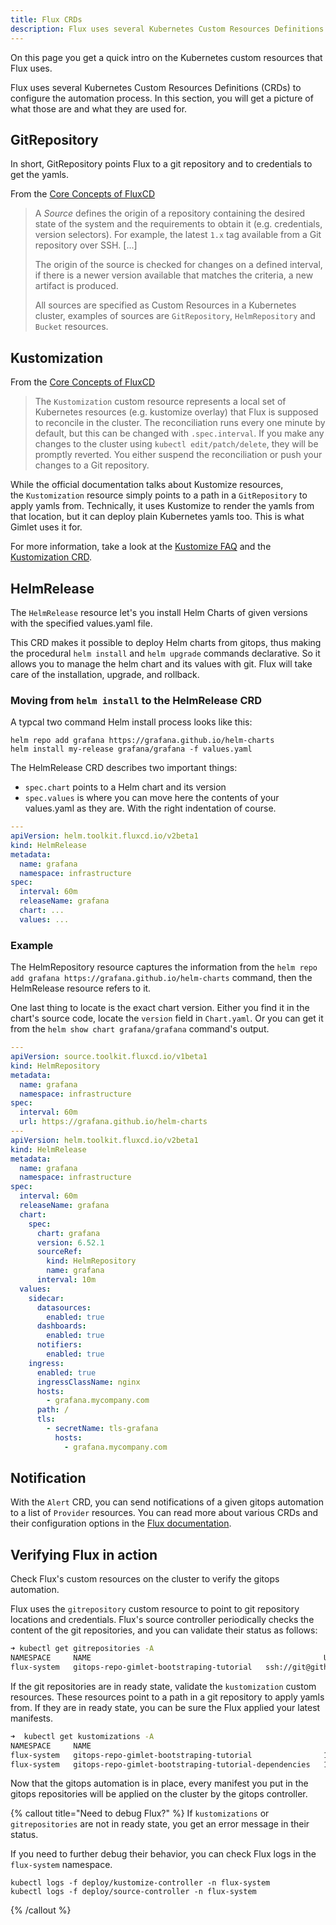 ```yaml
---
title: Flux CRDs
description: Flux uses several Kubernetes Custom Resources Definitions (CRDs) to configure the automation process. In this section, you will get a picture of what those are and what they are used for.
---
```


On this page you get a quick intro on the Kubernetes custom resources that Flux uses.

Flux uses several Kubernetes Custom Resources Definitions (CRDs) to configure the automation process. In this section, you will get a picture of what those are and what they are used for.

## GitRepository

In short, GitRepository points Flux to a git repository and to credentials to get the yamls.

From the [Core Concepts of FluxCD](https://fluxcd.io/docs/concepts/)

> A _Source_ defines the origin of a repository containing the desired state of the system and the requirements to obtain it (e.g. credentials, version selectors). For example, the latest `1.x` tag available from a Git repository over SSH. [...]
>
> The origin of the source is checked for changes on a defined interval, if there is a newer version available that matches the criteria, a new artifact is produced.
>
> All sources are specified as Custom Resources in a Kubernetes cluster, examples of sources are `GitRepository`, `HelmRepository` and `Bucket` resources.

## Kustomization

From the [Core Concepts of FluxCD](https://fluxcd.io/docs/concepts/)

> The `Kustomization` custom resource represents a local set of Kubernetes resources (e.g. kustomize overlay) that Flux is supposed to reconcile in the cluster. The reconciliation runs every one minute by default, but this can be changed with `.spec.interval`. If you make any changes to the cluster using `kubectl edit/patch/delete`, they will be promptly reverted. You either suspend the reconciliation or push your changes to a Git repository.

While the official documentation talks about Kustomize resources, the `Kustomization` resource simply points to a path in a `GitRepository` to apply yamls from. Technically, it uses Kustomize to render the yamls from that location, but it can deploy plain Kubernetes yamls too. This is what Gimlet uses it for.

For more information, take a look at the [Kustomize FAQ](https://fluxcd.io/docs/faq/#kustomize-questions) and the [Kustomization CRD](https://fluxcd.io/docs/components/kustomize/kustomization/).

## HelmRelease

The `HelmRelease` resource let's you install Helm Charts of given versions with the specified values.yaml file.

This CRD makes it possible to deploy Helm charts from gitops, thus making the procedural `helm install` and `helm upgrade` commands declarative. So it allows you to manage the helm chart and its values with git. Flux will take care of the installation, upgrade, and rollback.

### Moving from `helm install` to the HelmRelease CRD

A typcal two command Helm install process looks like this:

```
helm repo add grafana https://grafana.github.io/helm-charts
helm install my-release grafana/grafana -f values.yaml
```

The HelmRelease CRD describes two important things:

- `spec.chart` points to a Helm chart and its version
- `spec.values` is where you can move here the contents of your values.yaml as they are. With the right indentation of course.

```yaml
---
apiVersion: helm.toolkit.fluxcd.io/v2beta1
kind: HelmRelease
metadata:
  name: grafana
  namespace: infrastructure
spec:
  interval: 60m
  releaseName: grafana
  chart: ...
  values: ...
```

### Example

The HelmRepository resource captures the information from the `helm repo add grafana https://grafana.github.io/helm-charts` command, then the HelmRelease resource refers to it.

One last thing to locate is the exact chart version. Either you find it in the chart's source code, locate the `version` field in `Chart.yaml`. Or you can get it from the `helm show chart grafana/grafana` command's output.

```yaml
---
apiVersion: source.toolkit.fluxcd.io/v1beta1
kind: HelmRepository
metadata:
  name: grafana
  namespace: infrastructure
spec:
  interval: 60m
  url: https://grafana.github.io/helm-charts
---
apiVersion: helm.toolkit.fluxcd.io/v2beta1
kind: HelmRelease
metadata:
  name: grafana
  namespace: infrastructure
spec:
  interval: 60m
  releaseName: grafana
  chart:
    spec:
      chart: grafana
      version: 6.52.1
      sourceRef:
        kind: HelmRepository
        name: grafana
      interval: 10m
  values:
    sidecar:
      datasources:
        enabled: true
      dashboards:
        enabled: true
      notifiers:
        enabled: true
    ingress:
      enabled: true
      ingressClassName: nginx
      hosts:
        - grafana.mycompany.com
      path: /
      tls:
        - secretName: tls-grafana
          hosts:
            - grafana.mycompany.com
```

## Notification

With the `Alert` CRD, you can send notifications of a given gitops automation to a list of `Provider` resources. You can read more about various CRDs and their configuration options in the [Flux documentation](https://fluxcd.io/docs/components/notification/).

## Verifying Flux in action

Check Flux's custom resources on the cluster to verify the gitops automation.

Flux uses the `gitrepository` custom resource to point to git repository locations and credentials. Flux's source controller periodically checks the content of the git repositories, and you can validate their status as follows:

```bash
➜ kubectl get gitrepositories -A
NAMESPACE     NAME                                                    URL                                                              AGE    READY   STATUS
flux-system   gitops-repo-gimlet-bootstraping-tutorial   ssh://git@github.com/gimlet/gimlet-bootstraping-tutorial   125m   True    stored artifact for revision 'main/f4a2a676bbcc04f38120b24463ca1c66cc099ab4'

```

If the git repositories are in ready state, validate the `kustomization` custom resources. These resources point to a path in a git repository to apply yamls from. If they are in ready state, you can be sure the Flux applied your latest manifests.

```bash
➜  kubectl get kustomizations -A
NAMESPACE     NAME                                                                 AGE    READY   STATUS
flux-system   gitops-repo-gimlet-bootstraping-tutorial                127m   True    Applied revision: main/f4a2a676bbcc04f38120b24463ca1c66cc099ab4
flux-system   gitops-repo-gimlet-bootstraping-tutorial-dependencies   127m   True    Applied revision: main/f4a2a676bbcc04f38120b24463ca1c66cc099ab4
```

Now that the gitops automation is in place, every manifest you put in the gitops repositories will be applied on the cluster by the gitops controller.

{% callout title="Need to debug Flux?" %}
If `kustomizations` or `gitrepositories` are not in ready state, you get an error message in their status.

If you need to further debug their behavior, you can check Flux logs in the `flux-system` namespace.

```
kubectl logs -f deploy/kustomize-controller -n flux-system
kubectl logs -f deploy/source-controller -n flux-system
```

{% /callout %}
